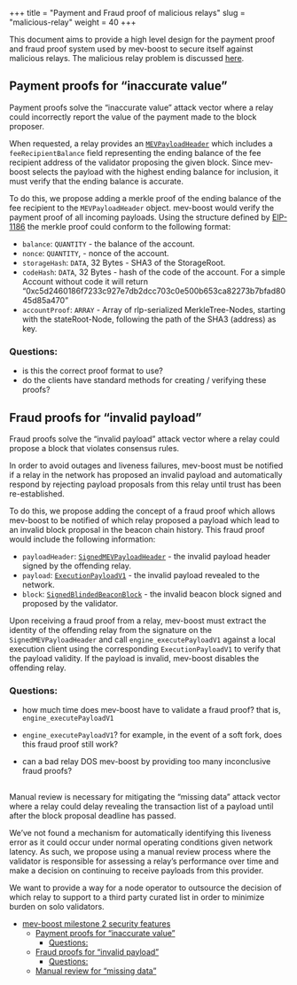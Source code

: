 +++
title = "Payment and Fraud proof of malicious relays"
slug = "malicious-relay"
weight = 40
+++

This document aims to provide a high level design for the payment proof and fraud proof system used by mev-boost to secure itself against malicious relays. The malicious relay problem is discussed [here](https://ethresear.ch/t/mev-boost-merge-ready-flashbots-architecture/11177#malicious-relay-6).

## [](https://hackmd.io/bTmbknkGRM6RdVCCIrRblg#Payment-proofs-for-%E2%80%9Cinaccurate-value%E2%80%9D "Payment-proofs-for-“inaccurate-value”")Payment proofs for “inaccurate value”

Payment proofs solve the “inaccurate value” attack vector where a relay could incorrectly report the value of the payment made to the block proposer.

When requested, a relay provides an [`MEVPayloadHeader`](https://github.com/flashbots/mev-boost/blob/thegostep/docs/docs/milestone-1.md#mevpayloadheader) which includes a `feeRecipientBalance` field representing the ending balance of the fee recipient address of the validator proposing the given block. Since mev-boost selects the payload with the highest ending balance for inclusion, it must verify that the ending balance is accurate.

To do this, we propose adding a merkle proof of the ending balance of the fee recipient to the `MEVPayloadHeader` object. mev-boost would verify the payment proof of all incoming payloads. Using the structure defined by [EIP-1186](https://eips.ethereum.org/EIPS/eip-1186) the merkle proof could conform to the following format:

-   `balance`: `QUANTITY` - the balance of the account.
-   `nonce`: `QUANTITY`, - nonce of the account.
-   `storageHash`: `DATA`, 32 Bytes - SHA3 of the StorageRoot.
-   `codeHash`: `DATA`, 32 Bytes - hash of the code of the account. For a simple Account without code it will return “0xc5d2460186f7233c927e7db2dcc703c0e500b653ca82273b7bfad8045d85a470”
-   `accountProof`: `ARRAY` - Array of rlp-serialized MerkleTree-Nodes, starting with the stateRoot-Node, following the path of the SHA3 (address) as key.

### [](https://hackmd.io/bTmbknkGRM6RdVCCIrRblg#Questions "Questions")Questions:

-   is this the correct proof format to use?
-   do the clients have standard methods for creating / verifying these proofs?

## [](https://hackmd.io/bTmbknkGRM6RdVCCIrRblg#Fraud-proofs-for-%E2%80%9Cinvalid-payload%E2%80%9D "Fraud-proofs-for-“invalid-payload”")Fraud proofs for “invalid payload”

Fraud proofs solve the “invalid payload” attack vector where a relay could propose a block that violates consensus rules.

In order to avoid outages and liveness failures, mev-boost must be notified if a relay in the network has proposed an invalid payload and automatically respond by rejecting payload proposals from this relay until trust has been re-established.

To do this, we propose adding the concept of a fraud proof which allows mev-boost to be notified of which relay proposed a payload which lead to an invalid block proposal in the beacon chain history. This fraud proof would include the following information:

-   `payloadHeader`: [`SignedMEVPayloadHeader`](https://github.com/flashbots/mev-boost/blob/thegostep/docs/docs/milestone-1.md#signedmevpayloadheader) - the invalid payload header signed by the offending relay.
-   `payload`: [`ExecutionPayloadV1`](https://github.com/ethereum/consensus-specs/blob/v1.1.6/specs/merge/beacon-chain.md#executionpayload) - the invalid payload revealed to the network.
-   `block`: [`SignedBlindedBeaconBlock`](https://github.com/flashbots/mev-boost/blob/thegostep/docs/docs/milestone-1.md#signedblindedbeaconblock) - the invalid beacon block signed and proposed by the validator.

Upon receiving a fraud proof from a relay, mev-boost must extract the identity of the offending relay from the signature on the `SignedMEVPayloadHeader` and call `engine_executePayloadV1` against a local execution client using the corresponding `ExecutionPayloadV1` to verify that the payload validity. If the payload is invalid, mev-boost disables the offending relay.

### [](https://hackmd.io/bTmbknkGRM6RdVCCIrRblg#Questions1 "Questions1")Questions:

-   how much time does mev-boost have to validate a fraud proof? that is, `engine_executePayloadV1`
-   `engine_executePayloadV1`? for example, in the event of a soft fork, does this fraud proof still work?

-   can a bad relay DOS mev-boost by providing too many inconclusive fraud proofs?

## [](https://hackmd.io/bTmbknkGRM6RdVCCIrRblg#Manual-review-for-%E2%80%9Cmissing-data%E2%80%9D "Manual-review-for-“missing-data”")

Manual review is necessary for mitigating the “missing data” attack vector where a relay could delay revealing the transaction list of a payload until after the block proposal deadline has passed.

We’ve not found a mechanism for automatically identifying this liveness error as it could occur under normal operating conditions given network latency. As such, we propose using a manual review process where the validator is responsible for assessing a relay’s performance over time and make a decision on continuing to receive payloads from this provider.

We want to provide a way for a node operator to outsource the decision of which relay to support to a third party curated list in order to minimize burden on solo validators.

-   [mev-boost milestone 2 security features](https://hackmd.io/bTmbknkGRM6RdVCCIrRblg#mev-boost-milestone-2-security-features "mev-boost milestone 2 security features")
    -   [Payment proofs for “inaccurate value”](https://hackmd.io/bTmbknkGRM6RdVCCIrRblg#Payment-proofs-for-%E2%80%9Cinaccurate-value%E2%80%9D "Payment proofs for “inaccurate value”")
        -   [Questions:](https://hackmd.io/bTmbknkGRM6RdVCCIrRblg#Questions "Questions:")
    -   [Fraud proofs for “invalid payload”](https://hackmd.io/bTmbknkGRM6RdVCCIrRblg#Fraud-proofs-for-%E2%80%9Cinvalid-payload%E2%80%9D "Fraud proofs for “invalid payload”")
        -   [Questions:](https://hackmd.io/bTmbknkGRM6RdVCCIrRblg#Questions1 "Questions:")
    -   [Manual review for “missing data”](https://hackmd.io/bTmbknkGRM6RdVCCIrRblg#Manual-review-for-%E2%80%9Cmissing-data%E2%80%9D "Manual review for “missing data”")